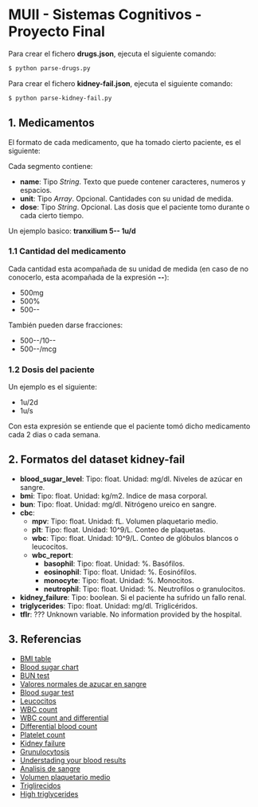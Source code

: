 # MUII - Sistemas Cognitivos - Proyecto Final

Para crear el fichero **drugs.json**, ejecuta el siguiente comando:

```sh
$ python parse-drugs.py
```

Para crear el fichero **kidney-fail.json**, ejecuta el siguiente comando:

```sh
$ python parse-kidney-fail.py
```

## 1. Medicamentos

El formato de cada medicamento, que ha tomado cierto paciente, es el siguiente:

> <nombre del medicamento> <cantidad del medicamento> <dosis del paciente>

Cada segmento contiene:
  - **name**: Tipo *String*. Texto que puede contener caracteres, numeros y espacios.
  - **unit**: Tipo *Array*. Opcional. Cantidades con su unidad de medida.
  - **dose**: Tipo *String*. Opcional. Las dosis que el paciente tomo durante o cada cierto tiempo.

Un ejemplo basico: **tranxilium 5-- 1u/d**

### 1.1 Cantidad del medicamento

Cada cantidad esta acompañada de su unidad de medida (en caso de no conocerlo, esta acompañada de la expresión **--**):

* 500mg
* 500%
* 500--

También pueden darse fracciones:

* 500--/10--
* 500--/mcg

### 1.2 Dosis del paciente

Un ejemplo es el siguiente:

* 1u/2d
* 1u/s

Con esta expresión se entiende que el paciente tomó dicho medicamento cada 2 dias o cada semana.

## 2. Formatos del dataset kidney-fail

* **blood_sugar_level**: Tipo: float. Unidad: mg/dl. Niveles de azúcar en sangre.
* **bmi**: Tipo: float. Unidad: kg/m2. Indice de masa corporal.
* **bun**: Tipo: float. Unidad: mg/dl. Nitrógeno ureico en sangre.
* **cbc**:
    * **mpv**: Tipo: float. Unidad: fL. Volumen plaquetario medio.
    * **plt**: Tipo: float. Unidad: 10^9/L. Conteo de plaquetas.
    * **wbc**: Tipo: float. Unidad: 10^9/L. Conteo de glóbulos blancos o leucocitos.
    * **wbc_report**:
        * **basophil**: Tipo: float. Unidad: %. Basófilos.
        * **eosinophil**: Tipo: float. Unidad: %. Eosinófilos.
        * **monocyte**: Tipo: float. Unidad: %. Monocitos.
        * **neutrophil**: Tipo: float. Unidad: %. Neutrofilos o granulocitos.
* **kidney_failure**: Tipo: boolean. Si el paciente ha sufrido un fallo renal.
* **triglycerides**: Tipo: float. Unidad: mg/dl. Triglicéridos.
* **tflr**: ??? Unknown variable. No information provided by the hospital.

## 3. Referencias

* [BMI table](http://www.calculator.net/bmi-calculator.html)
* [Blood sugar chart](https://www.diabetesselfmanagement.com/managing-diabetes/blood-glucose-management/blood-sugar-chart/)
* [BUN test](https://www.healthline.com/health/bun)
* [Valores normales de azucar en sangre](https://www.news-medical.net/health/Blood-Sugar-Normal-Values-(Spanish).aspx)
* [Blood sugar test](https://medlineplus.gov/ency/article/003482.htm)
* [Leucocitos](https://tuchequeo.com/leucocitos-altos-en-sangre-leucositosis-causas/)
* [WBC count](https://www.healthline.com/health/wbc-count)
* [WBC count and differential](https://www.rnceus.com/cbc/cbcwbc.html)
* [Differential blood count](https://emedicine.medscape.com/article/2085133-overview)
* [Platelet count](https://medlineplus.gov/ency/article/003647.htm)
* [Kidney failure](https://www.healthline.com/health/kidney-failure#diagnosis)
* [Grunulocytosis](https://www.healthline.com/health/granulocytosis)
* [Understading your blood results](https://www.cllsupport.org.uk/cll-sll/start-here/understanding-your-blood-results)
* [Analisis de sangre](http://valencia.nueva-acropolis.es/valencia-articulos/207-pagina-de-salud/24662-claves-para-descifrar-un-analisis-de-sangre)
* [Volumen plaquetario medio](https://cienciatoday.com/volumen-plaquetario-medio/)
* [Triglirecidos](https://medlineplus.gov/spanish/triglycerides.html)
* [High triglycerides](https://www.webmd.com/cholesterol-management/tc/high-triglycerides-overview)